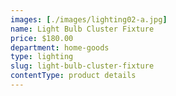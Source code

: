 ```yaml
---
images: [./images/lighting02-a.jpg]
name: Light Bulb Cluster Fixture
price: $180.00
department: home-goods
type: lighting
slug: light-bulb-cluster-fixture
contentType: product details
---
```


